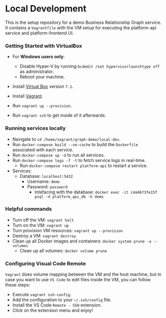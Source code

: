 # Local Development

This is the setup repository for a demo Business Relationship Graph service. It contains a `Vagrantfile` with the VM setup for executing the platform-api service and platform-frontend UI.

### Getting Started with VirtualBox

* For **Windows users only**:
    * Disable Hyper-V by running `bcdedit /set hypervisorlaunchtype off` as administrator.
    * Reboot your machine.

* Install [Virtual Box](https://www.virtualbox.org/wiki/Downloads) version `7.1`.

* Install [Vagrant](https://developer.hashicorp.com/vagrant/downloads).

* Run `vagrant up --provision`.

* Run `vagrant ssh` to get inside of it afterwards.

### Running services locally

* Navigate to `cd /home/vagrant/graph-demo/local-dev`.
* Run `docker-compose build --no-cache` to build the `Dockerfile` associated with each service.
* Run `docker-compose up -d` to run all services.
* Run `docker-compose logs -f -t` to fetch service logs in real-time.
  * Run `docker-compose restart platform-api` to restart a service.
* Services:
    * Database: `localhost:5432`
      * Username: `demo`
      * Password: `password`
        * Intefacing with the database: `docker exec -it c4a9673fe15f psql -d platform_api_db -U demo`

### Helpful commands

* Turn off the VM: `vagrant halt`
* Turn on the VM: `vagrant up`
* Turn provision VM resources: `vagrant up --provision`
* Destroy a VM: `vagrant destroy`
* Clean up all Docker images and containers: `docker system prune -a --volumes`
  * Clean up all volumes: `docker volume prune`

### Configuring Visual Code Remote

`Vagrant` does volume mapping between the VM and the host machine, but in case you want to use `VS Code` to edit files inside the VM,
you can follow these steps:

* Execute `vagrant ssh-config`.
* Add the configuration to your `~/.ssh/config` file.
* Install the VS Code `Remote - SSH` extension.
* Click on the extension menu and enjoy!
